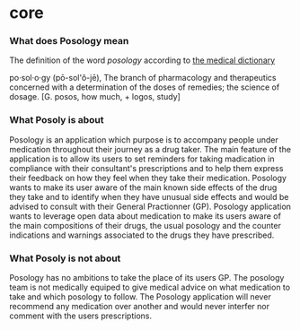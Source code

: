 # core

### What does Posology mean

The definition of the word _posology_ according to [the medical dictionary](https://medical-dictionary.thefreedictionary.com/posology)

po·sol·o·gy (pō-sol'ŏ-jē),
The branch of pharmacology and therapeutics concerned with a determination of the doses of remedies; the science of dosage.
[G. posos, how much, + logos, study]


### What Posoly is about

Posology is an application which purpose is to accompany people under medication throughout their journey as a drug taker.
The main feature of the application is to allow its users to set reminders for taking madication in compliance with their consultant's prescriptions and to help them express their feedback on how they feel when they take their medication.
Posology wants to make its user aware of the main known side effects of the drug they take and to identify when they have unusual side effects and would be advised to consult with their General Practionner (GP).
Posology application wants to leverage open data about medication to make its users aware of the main compositions of their drugs, the usual posology and the counter indications and warnings associated to the drugs they have prescribed.

### What Posoly is not about

Posology has no ambitions to take the place of its users GP. 
The posology team is not medically equiped to give medical advice on what medication to take and which posology to follow.
The Posology application will never recommend any medication over another and would never interfer nor comment with the users prescriptions.
